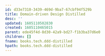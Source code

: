 ```yaml
---
id: d33e7310-3439-469d-9ba7-67cbf94f529b
title: Domain-driven Design Distilled
desc: ''
updated: 1605110502830
created: 1605110465015
parent: ede45f4d-8d30-42a9-bd27-f1b3ba37d6e0
children: []
fname: books.tech.ddd-distilled
hpath: books.tech.ddd-distilled
---
```



